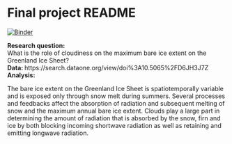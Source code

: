 # Final project README


[![Binder](https://mybinder.org/badge_logo.svg)](https://mybinder.org/v2/gh/raf-antwerpen/rces-final-project/HEAD)

<b>
    Research question:<br/>
</b>
What is the role of cloudiness on the maximum bare ice extent on the Greenland Ice Sheet? <br/>


<b>
    Data:  
</b>
https://search.dataone.org/view/doi%3A10.5065%2FD6JH3J7Z


<b>
    Analysis:
</b>

The bare ice extent on the Greenland Ice Sheet is spatiotemporally variable and is exposed only through snow melt during summers. Several processes and feedbacks affect the absorption of radiation and subsequent melting of snow and the maximum annual bare ice extent. Clouds play a large part in determining the amount of radiation that is absorbed by the snow, firn and ice by both blocking incoming shortwave radiation as well as retaining and emitting longwave radiation.  




